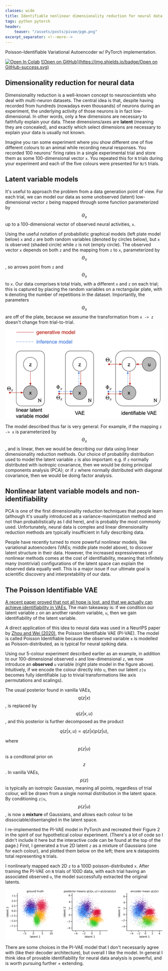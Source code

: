 ```yaml
---
classes: wide
title: Identifiable nonlinear dimensionality reduction for neural data
tags: python pytorch
header:
    teaser: "/assets/posts/pivae/pgm.png"
excerpt_separator: <!--more-->
---
```

Poisson-Identifiable Variational Autoencoder w/ PyTorch implementation.
<!--more-->

[![Open In Colab](https://colab.research.google.com/assets/colab-badge.svg)](https://colab.research.google.com/github/lyndond/lyndond.github.io/blob/master/code/2021-11-25-pivae.ipynb)
[![Open on GitHub](https://img.shields.io/badge/Open on GitHub-success.svg)](https://github.com/lyndond/lyndond.github.io/blob/master/code/2021-11-25-pivae.ipynb)

## Dimensionality reduction for neural data

Dimensionality reduction is a well-known concept to neuroscientists who deal with multi-neuron datasets.
The central idea is that, despite having recorded from hundreds (nowadays even thousands) of neurons during an experiment, the underlying activity of those neurons is in fact low-dimensional.
In other words, only a few dimensions are necessary to faithfully explain your data.
These dimensions/axes are **latent** (meaning they are concealed), and exactly which select dimensions are necessary to explain your data is usually not known.

Imagine you ran some experiment where you show different one of five different colours to an animal while recording neural responses.
You recorded 100 neurons' firing rates in a single experimental trial and store them as some 100-dimensional vector `x`.
You repeated this for `N` trials during your experiment and each of the five colours were presented for `N/5` trials.

## Latent variable models

It's useful to approach the problem from a data generation point of view.
For each trial, we can model our data as some unobserved (latent) low-dimensional vector `z` being mapped through some function parameterized by $$\Theta_x$$ up to a 100-dimensional vector of observed neural activities, `x`.

Using the useful notation of probabilistic graphical models (left plate model below) `x` and `z` are both random variables (denoted by circles below), but `x` is observed (shaded circle) while `z` is not (empty circle).
The observed vector `x` depends on both `z` and the mapping from `z` to `x`, parameterized by $$\Theta_x$$, so arrows point from `z` and $$\Theta_x$$ to `x`.
Our data comprises `N` total trials, with a different `x` and `z` on each trial; this is captured by placing the random variables on a rectangular plate, with `N` denoting the number of repetitions in the dataset.
Importantly, the parameters $$\Theta_x$$ are off of the plate, because we assume the transformation from `x -> z` doesn't change from trial-to-trial.

![probabilistic graphical models](/assets/posts/pivae/pgm.png)

The model described thus far is very general.
For example, if the mapping `z -> x` is parameterized by $$\Theta_x$$, and is linear, then we would be describing our data using linear dimensionality reduction methods.
Our choice of probability distribution used to model the latent variable `z` is also important: e.g. if `z` normally distributed with isotropic covariance, then we would be doing principal components analysis (PCA); or if `z` where normally distributed with diagonal covariance, then we would be doing factor analysis.

## Nonlinear latent variable models and non-identifiability

PCA is one of the first dimensionality reduction techniques that people learn (although it's usually introduced as a variance-maximization method and not than probabilistically as I did here), and is probably the most commonly used.
Unfortunately, neural data is complex and linear dimensionality reduction methods are typically insufficient in fully describing data.

People have recently turned to more powerful nonlinear models, like variational autoencoders (VAEs; middle plate model above), to discover latent structure in their data.
However, the increased expressiveness of nonlinear methods comes at the cost of identifiability, meaning that infinitely many (nontrivial) configurations of the latent space can explain the observed data equally well.
This is a major issue if our ultimate goal is scientific discovery and interpretability of our data.

## The Poisson Identifiable VAE

[A recent paper proved that not all hope is lost, and that we actually can achieve identifiability in VAEs.](https://arxiv.org/abs/1907.04809) The main takeaway is: if we condition our latent variable `z` on an another random variable, `u`, then we gain identifiability of the latent variable.

A direct application of this idea to neural data was used in a NeurIPS paper by [Zhou and Wei (2020)](https://arxiv.org/abs/2011.04798), the Poisson Identifiable VAE (PI-VAE).
The model is called Poisson Identifiable because the observed variable `x` is modelled as Poisson-distributed, as is typical for neural spiking data.

Using our 5-colour experiment described earlier as an example, in addition to our 100-dimensional observed `x` and low-dimensional `z`, we now introduce an **observed** `u` variable (right plate model in the figure above).
Intuitively, if we encode the colour directly into ``u``, then our latent `z|u` becomes fully identifiable (up to trivial transformations like axis permutations and scalings).

<!-- The posterior found in vanilla VAEs, $$q(z|x)$$, is replaced by $$q(z|x,u)$$, and this posterior is further decomposed as the product -->
The usual posterior found in vanilla VAEs, $$q(z|x)$$, is replaced by $$q(z|x,u)$$, and this posterior is further decomposed as the product

$$q(z|x,u) \propto q(z|x)p(z|u),$$

where $$p(z|u)$$ is a conditonal prior on $$z$$.
In vanilla VAEs, $$p(z)$$ is typically an isotropic Gaussian, meaning all points, regardless of trial colour, will be drawn from a single normal distribution in the latent space.
By conditioning ``z|u``, $$p(z|u)$$, is now a **mixture** of Gaussians, and allows each colour to be dissociable/disentangled in the latent space.

I re-implemented the PI-VAE model in PyTorch and recreated their Figure 2 in the spirit of our hypothetical colour experiment.
(There's a lot of code so I didn't include it here but the interactive code can be found at the top of the page.)
First, I generated a true 2D latent `z` as a mixture of Gaussians (one for each colour), and plotted them below on the left; there are `N` datapoints total representing `N` trials.

I nonlinearly mapped each 2D `z` to a 100D poisson-distributed `x`.
After training the PI-VAE on `N` trials of 100D data, with each trial having an associated observed `u`, the model successfully extracted the original latents.

![latent](/assets/posts/pivae/z.png)

There are some choices in the PI-VAE model that I don't necessarily agree with (like their decoder architecture), but overall I like the model.
In general I think idea of provable identifiability for neural data analysis is powerful, and is worth pursuing further + extending.
